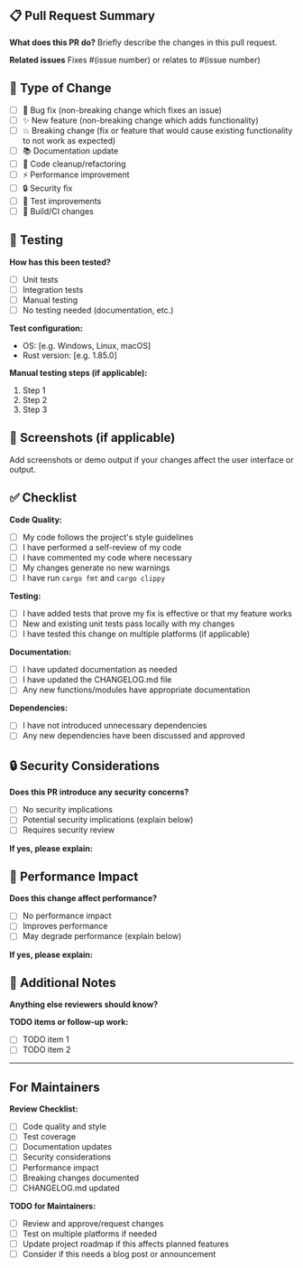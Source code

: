 ## 📋 Pull Request Summary

**What does this PR do?**
Briefly describe the changes in this pull request.

**Related issues**
Fixes #(issue number) or relates to #(issue number)

## 🔄 Type of Change

- [ ] 🐛 Bug fix (non-breaking change which fixes an issue)
- [ ] ✨ New feature (non-breaking change which adds functionality)
- [ ] 💥 Breaking change (fix or feature that would cause existing functionality to not work as expected)
- [ ] 📚 Documentation update
- [ ] 🧹 Code cleanup/refactoring
- [ ] ⚡ Performance improvement
- [ ] 🔒 Security fix
- [ ] 🧪 Test improvements
- [ ] 🔧 Build/CI changes

## 🧪 Testing

**How has this been tested?**
- [ ] Unit tests
- [ ] Integration tests
- [ ] Manual testing
- [ ] No testing needed (documentation, etc.)

**Test configuration:**
- OS: [e.g. Windows, Linux, macOS]
- Rust version: [e.g. 1.85.0]

**Manual testing steps (if applicable):**
1. Step 1
2. Step 2
3. Step 3

## 📸 Screenshots (if applicable)

Add screenshots or demo output if your changes affect the user interface or output.

## ✅ Checklist

**Code Quality:**
- [ ] My code follows the project's style guidelines
- [ ] I have performed a self-review of my code
- [ ] I have commented my code where necessary
- [ ] My changes generate no new warnings
- [ ] I have run `cargo fmt` and `cargo clippy`

**Testing:**
- [ ] I have added tests that prove my fix is effective or that my feature works
- [ ] New and existing unit tests pass locally with my changes
- [ ] I have tested this change on multiple platforms (if applicable)

**Documentation:**
- [ ] I have updated documentation as needed
- [ ] I have updated the CHANGELOG.md file
- [ ] Any new functions/modules have appropriate documentation

**Dependencies:**
- [ ] I have not introduced unnecessary dependencies
- [ ] Any new dependencies have been discussed and approved

## 🔒 Security Considerations

**Does this PR introduce any security concerns?**
- [ ] No security implications
- [ ] Potential security implications (explain below)
- [ ] Requires security review

**If yes, please explain:**

## 🚀 Performance Impact

**Does this change affect performance?**
- [ ] No performance impact
- [ ] Improves performance
- [ ] May degrade performance (explain below)

**If yes, please explain:**

## 📝 Additional Notes

**Anything else reviewers should know?**

**TODO items or follow-up work:**
- [ ] TODO item 1
- [ ] TODO item 2

---

## For Maintainers

**Review Checklist:**
- [ ] Code quality and style
- [ ] Test coverage
- [ ] Documentation updates
- [ ] Security considerations
- [ ] Performance impact
- [ ] Breaking changes documented
- [ ] CHANGELOG.md updated

**TODO for Maintainers:**
- [ ] Review and approve/request changes
- [ ] Test on multiple platforms if needed
- [ ] Update project roadmap if this affects planned features
- [ ] Consider if this needs a blog post or announcement
